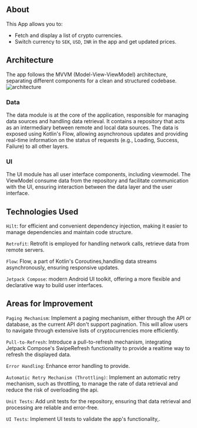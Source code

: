 
## About
This App allows you to:
- Fetch and display a list of crypto currencies.
- Switch currency to `SEK`, `USD`, `INR` in the app and get updated prices.

## Architecture
The app follows the MVVM (Model-View-ViewModel) architecture, separating different components for a clean and structured codebase.
![architecture](https://github.com/karibadr/cryptolist/assets/3876922/0c36c3fd-85fe-43c7-911f-d17069ac8b25)

### Data
The data module is at the core of the application, responsible for managing data sources and handling data retrieval. It contains a repository that acts as an intermediary between remote and local data sources. The data is exposed using Kotlin's Flow, allowing asynchronous updates and providing real-time information on the status of requests (e.g., Loading, Success, Failure) to all other layers.

### UI
The UI module has all user interface components, including viewmodel. The ViewModel consume data from the repository and facilitate communication with the UI, ensuring interaction between the data layer and the user interface.

## Technologies Used
`Hilt`: for efficient and convenient dependency injection, making it easier to manage dependencies and maintain code structure.

`Retrofit`: Retrofit is employed for handling network calls, retrieve data from remote servers.

`Flow`: Flow, a part of Kotlin's Coroutines,handling data streams asynchronously, ensuring responsive updates.

`Jetpack Compose`:  modern Android UI toolkit, offering a more flexible and declarative way to build user interfaces.

## Areas for Improvement

`Paging Mechanism`: Implement a paging mechanism, either through the API or database, as the current API don't support pagination. This will allow users to navigate through extensive lists of cryptocurrencies more efficiently.

`Pull-to-Refresh`: Introduce a pull-to-refresh mechanism, integrating Jetpack Compose's SwipeRefresh functionality to provide a realtime way to refresh the displayed data.

`Error Handling`: Enhance error handling to provide.

`Automatic Retry Mechanism (Throttling)`: Implement an automatic retry mechanism, such as throttling, to manage the rate of data retrieval and reduce the risk of overloading the api.

`Unit Tests`: Add unit tests for the repository, ensuring that data retrieval and processing are reliable and error-free.

`UI Tests`: Implement UI tests to validate the app's functionality,.
